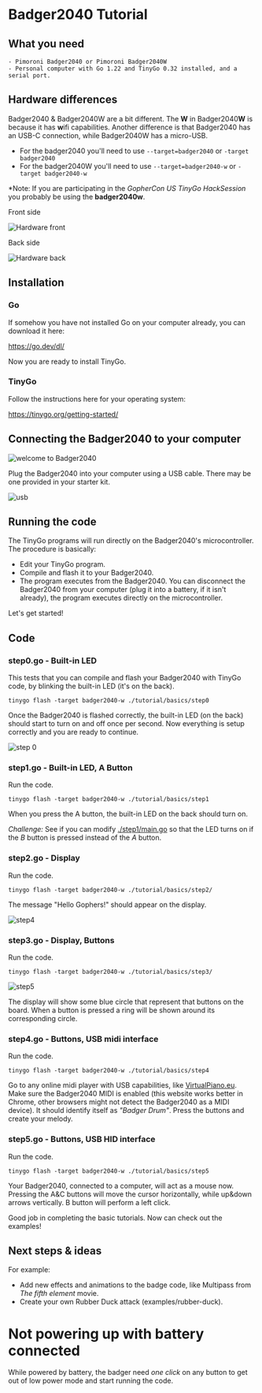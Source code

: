 # Badger2040 Tutorial

## What you need

    - Pimoroni Badger2040 or Pimoroni Badger2040W
    - Personal computer with Go 1.22 and TinyGo 0.32 installed, and a serial port.

## Hardware differences

Badger2040 & Badger2040W are a bit different. The **W** in Badger2040**W** is because it has **w**ifi capabilities. Another difference is that Badger2040 has an USB-C connection, while Badger2040W has a micro-USB.

* For the badger2040 you'll need to use ```--target=badger2040``` or ```-target badger2040```
* For the badger2040W you'll need to use ```--target=badger2040-w``` or ```-target badger2040-w```

\*Note: If you are participating in the *GopherCon US TinyGo HackSession* you probably be using the **badger2040w**.

Front side

![Hardware front](./assets/comparision1.jpg)

Back side

![Hardware back](./assets/comparision2.jpg)


## Installation

### Go

If somehow you have not installed Go on your computer already, you can download it here:

https://go.dev/dl/

Now you are ready to install TinyGo.

### TinyGo

Follow the instructions here for your operating system:

https://tinygo.org/getting-started/

## Connecting the Badger2040 to your computer

![welcome to Badger2040](./assets/welcome.jpg)

Plug the Badger2040 into your computer using a USB cable. There may be one provided in your starter kit.

![usb](./assets/usb.png)

## Running the code

The TinyGo programs will run directly on the Badger2040's microcontroller. The procedure is basically:

- Edit your TinyGo program.
- Compile and flash it to your Badger2040.
- The program executes from the Badger2040. You can disconnect the Badger2040 from your computer (plug it into a battery, if it isn't already), the program executes directly on the microcontroller.

Let's get started!

## Code

### step0.go - Built-in LED

This tests that you can compile and flash your Badger2040 with TinyGo code, by blinking the built-in LED (it's on the back).



```
tinygo flash -target badger2040-w ./tutorial/basics/step0
```

Once the Badger2040 is flashed correctly, the built-in LED (on the back) should start to turn on and off once per second. Now everything is setup correctly and you are ready to continue.

![step 0](./assets/step0.gif)


### step1.go - Built-in LED, A Button

Run the code.

```
tinygo flash -target badger2040-w ./tutorial/basics/step1
```

When you press the A button, the built-in LED on the back should turn on.


*Challenge:* 
See if you can modify [./step1/main.go](step1/main.go) so that the LED turns on if
the _B_ button is pressed instead of the _A_ button.

### step2.go - Display

Run the code.

```
tinygo flash -target badger2040-w ./tutorial/basics/step2/
```

The message "Hello Gophers!" should appear on the display.

![step4](./assets/step2.jpg)



### step3.go - Display, Buttons

Run the code.

```
tinygo flash -target badger2040-w ./tutorial/basics/step3/
```

![step5](./assets/step3.jpg)


The display will show some blue circle that represent that buttons on the board.
When a button is pressed a ring will be shown around its corresponding circle.


### step4.go - Buttons, USB midi interface

Run the code.

```
tinygo flash -target badger2040-w ./tutorial/basics/step4
```

Go to any online midi player with USB capabilities, like [VirtualPiano.eu](https://virtualpiano.eu/). Make sure the Badger2040 MIDI is enabled (this website works better in Chrome, other browsers might not detect the Badger2040 as a MIDI device). It should identify itself as _"Badger Drum"_.
Press the buttons and create your melody.



### step5.go - Buttons, USB HID interface

Run the code.

```
tinygo flash -target badger2040-w ./tutorial/basics/step5
```

Your Badger2040, connected to a computer, will act as a mouse now. Pressing the A&C buttons will move the cursor horizontally, while up&down arrows vertically. B button will perform a left click.

Good job in completing the basic tutorials. Now can check out the examples!


## Next steps & ideas
                              
For example:

- Add new effects and animations to the badge code, like Multipass from _The fifth element_ movie.
- Create your own Rubber Duck attack (examples/rubber-duck).


# Not powering up with battery connected
While powered by battery, the badger need _*one click*_ on any button to get out of low power mode and start running the code.
